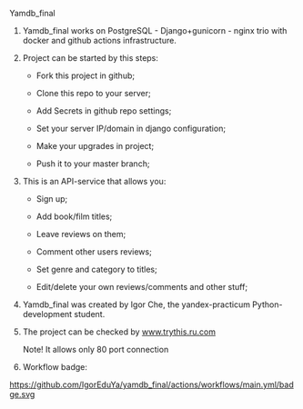 Yamdb_final

1) Yamdb_final works on PostgreSQL - Django+gunicorn - nginx trio with docker and github actions infrastructure. 

2) Project can be started by this steps:

    - Fork this project in github;

    - Clone this repo to your server;
    
    - Add Secrets in github repo settings;
    
    - Set your server IP/domain in django configuration;
    
    - Make your upgrades in project;
    
    - Push it to your master branch;

3) This is an API-service that allows you:

    - Sign up;
    
    - Add book/film titles;
    
    - Leave reviews on them;
    
    - Comment other users reviews;
    
    - Set genre and category to titles;
    
    - Edit/delete your own reviews/comments and other stuff;

4) Yamdb_final was created by Igor Che, the yandex-practicum Python-development student.

5) The project can be checked by www.trythis.ru.com 

    Note! It allows only 80 port connection

6) Workflow badge:

https://github.com/IgorEduYa/yamdb_final/actions/workflows/main.yml/badge.svg
